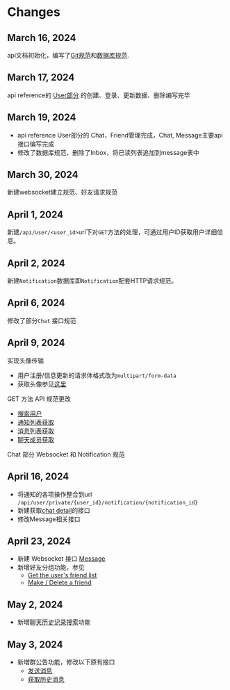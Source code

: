# Changes

<!-- Maintain a changelog or release notes section
to inform users about updates, changes, and new features in different API versions -->

## March 16, 2024

api文档初始化，编写了[Git规范](Git-specification.md)和[数据库规范](Database-specification.md).

## March 17, 2024

api reference的 [User部分](Create-user.md) 的创建、登录、更新数据、删除编写完毕

## March 19, 2024

- api reference User部分的 Chat，Friend管理完成，Chat, Message主要api接口编写完成
- 修改了数据库规范，删除了Inbox，将已读列表追加到message表中

## March 30, 2024

新建websocket建立规范、好友请求规范

## April 1, 2024

新建`/api/user/<user_id>`url下对`GET`方法的处理，可通过用户ID获取用户详细信息。

## April 2, 2024

新建`Notification`数据库即`Notification`配套HTTP请求规范。

## April 6, 2024

修改了部分`Chat` 接口规范

## April 9, 2024

实现头像传输

- 用户注册/信息更新的请求体格式改为`multipart/form-data`
- 获取头像参见[这里](Get-a-user-s-avatar.md)

GET 方法 API 规范更改

- [搜索用户](Search-for-users.md)
- [通知列表获取](Get-notification-list.md)
- [消息列表获取](Get-message-list.md)
- [聊天成员获取](Get-message-list.md)

Chat 部分 Websocket 和 Notification 规范

## April 16, 2024

- 将通知的各项操作整合到url `/api/user/private/{user_id}/notification/{notification_id}`
- 新建获取[chat detail](Get-chat-detail.md)的接口
- 修改Message相关接口

## April 23, 2024

- 新建 Websocket 接口 [Message](Message.md)
- 新增好友分组功能，参见
    - [Get the user's friend list](Get-the-user-s-friends-list.md)
    - [Make / Delete a friend](Make-delete-a-friend.md)

## May 2, 2024

- 新增[聊天历史记录搜索](Get-message-list.md)功能

## May 3, 2024

- 新增群公告功能，修改以下原有接口
  - [发送消息](Post-a-message.md)
  - [获取历史消息](Get-message-list.md)